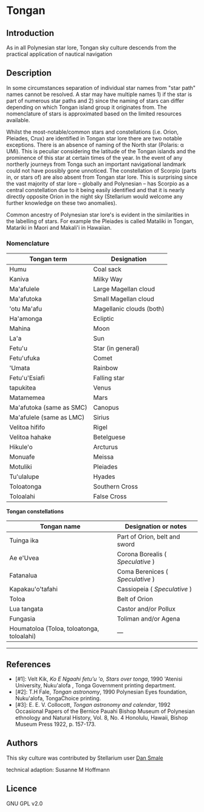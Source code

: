 # Tongan

## Introduction

As in all Polynesian star lore, Tongan sky culture descends from the practical application of nautical navigation

## Description

In some circumstances separation of individual star names from "star path" names cannot be resolved. A star may have multiple names 1) if the star is part of numerous star paths and 2) since the naming of stars can differ depending on which Tongan island group it originates from. The nomenclature of stars is approximated based on the limited resources available.

Whilst the most-notable/common stars and constellations (i.e. Orion, Pleiades, Crux) are identified in Tongan star lore there are two notable exceptions. There is an absence of naming of the North star (Polaris: α UMi). This is peculiar considering the latitude of the Tongan islands and the prominence of this star at certain times of the year. In the event of any northerly journeys from Tonga such an important navigational landmark could not have possibly gone unnoticed. The constellation of Scorpio (parts in, or stars of) are also absent from Tongan star lore. This is surprising since the vast majority of star lore – globally and Polynesian – has Scorpio as a central constellation due to it being easily identified and that it is nearly directly opposite Orion in the night sky (Stellarium would welcome any further knowledge on these two anomalies).

Common ancestry of Polynesian star lore's is evident in the similarities in the labelling of stars. For example the Pleiades is called Mataliki in Tongan, Matariki in Maori and Makali'i in Hawaiian.

### Nomenclature

 | Tongan term | Designation | 
 |-------------|-------|
 | Humu | Coal sack | 
 | Kaniva | Milky Way | 
 | Ma'afulele | Large Magellan cloud | 
 | Ma'afutoka | Small Magellan cloud | 
 | 'otu Ma'afu | Magellanic clouds (both) | 
 | Ha'amonga | Ecliptic | 
 | Mahina | Moon | 
 | La'a | Sun | 
 | Fetu'u | Star (in general) | 
 | Fetu'ufuka | Comet | 
 | 'Umata | Rainbow | 
 | Fetu'u'Esiafi | Falling star | 
 | tapukitea | Venus | 
 | Matamemea | Mars | 
 | Ma'afutoka (same as SMC) | Canopus | 
 | Ma'afulele (same as LMC) | Sirius | 
 | Velitoa hififo | Rigel | 
 | Velitoa hahake | Betelguese | 
 | Hikule'o | Arcturus | 
 | Monuafe | Meissa | 
 | Motuliki | Pleiades | 
 | Tu'ulalupe | Hyades | 
 | Toloatonga | Southern Cross | 
 | Toloalahi | False Cross | 
 

__Tongan constellations__

 | Tongan name | Designation or notes | 
 |-------------|-------|
 | Tuinga ika | Part of Orion, belt and sword | 
 | Ae e'Uvea | Corona Borealis ( _Speculative_ ) | 
 | Fatanalua | Coma Berenices ( _Speculative_ ) | 
 | Kapakau'o'tafahi | Cassiopeia ( _Speculative_ ) | 
 | Toloa | Belt of Orion | 
 | Lua tangata | Castor and/or Pollux | 
 | Fungasia | Toliman and/or Agena | 
 | Houmatoloa (Toloa, toloatonga, toloalahi) | — | 

--------------------

## References

 - [#1]: Velt Kik, _Ko E Ngaahi fetu'u 'o, Stars over tonga_, 1990 'Atenisi University, Nuku'alofa , Tonga Government printing department.
 - [#2]: T.H Fale, _Tongan astronomy_, 1990 Polynesian Eyes foundation, Nuku'alofa, TongaChoice printing.
 - [#3]: E. E. V. Collocott, _Tongan astronomy and calendar_, 1992 Occasional Papers of the Bernice Pauahi Bishop Museum of Polynesian ethnology and Natural History, Vol. 8, No. 4 Honolulu, Hawaii, Bishop Museum Press 1922, p. 157-173.

## Authors

This sky culture was contributed by Stellarium user [Dan Smale](d.smale@niwa.co.nz)

technical adaption: Susanne M Hoffmann 

## Licence

GNU GPL v2.0
